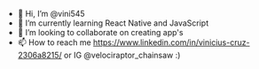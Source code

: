 - 👋 Hi, I’m @vini545
- 🌱 I’m currently learning React Native and JavaScript
- 💞️ I’m looking to collaborate on creating app's
- 📫 How to reach me https://www.linkedin.com/in/vinicius-cruz-2306a8215/ 
or IG @velociraptor_chainsaw
 :)
